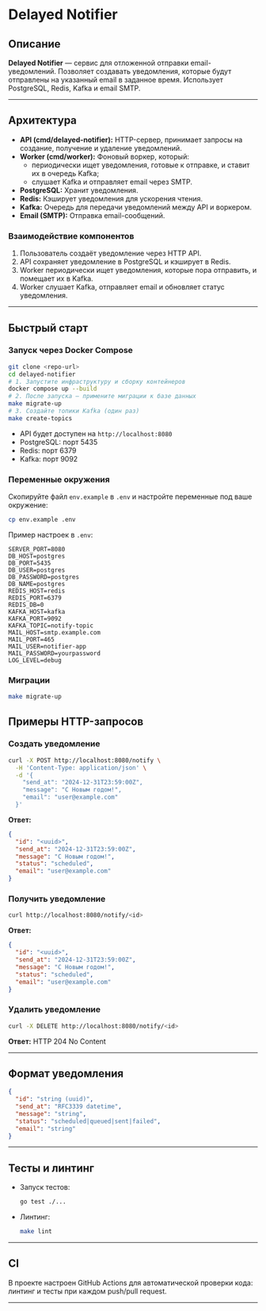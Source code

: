 # Delayed Notifier

## Описание

**Delayed Notifier** — сервис для отложенной отправки email-уведомлений. Позволяет создавать уведомления, которые будут отправлены на указанный email в заданное время. Использует PostgreSQL, Redis, Kafka и email SMTP.

---

## Архитектура

- **API (cmd/delayed-notifier):** HTTP-сервер, принимает запросы на создание, получение и удаление уведомлений.
- **Worker (cmd/worker):** Фоновый воркер, который:
  - периодически ищет уведомления, готовые к отправке, и ставит их в очередь Kafka;
  - слушает Kafka и отправляет email через SMTP.
- **PostgreSQL:** Хранит уведомления.
- **Redis:** Кэширует уведомления для ускорения чтения.
- **Kafka:** Очередь для передачи уведомлений между API и воркером.
- **Email (SMTP):** Отправка email-сообщений.

### Взаимодействие компонентов

1. Пользователь создаёт уведомление через HTTP API.
2. API сохраняет уведомление в PostgreSQL и кэширует в Redis.
3. Worker периодически ищет уведомления, которые пора отправить, и помещает их в Kafka.
4. Worker слушает Kafka, отправляет email и обновляет статус уведомления.

---

## Быстрый старт

### Запуск через Docker Compose

```bash
git clone <repo-url>
cd delayed-notifier
# 1. Запустите инфраструктуру и сборку контейнеров
docker compose up --build
# 2. После запуска — примените миграции к базе данных
make migrate-up
# 3. Создайте топики Kafka (один раз)
make create-topics
```

- API будет доступен на `http://localhost:8080`
- PostgreSQL: порт 5435
- Redis: порт 6379
- Kafka: порт 9092

### Переменные окружения

Скопируйте файл `env.example` в `.env` и настройте переменные под ваше окружение:

```bash
cp env.example .env
```

Пример настроек в `.env`:

```
SERVER_PORT=8080
DB_HOST=postgres
DB_PORT=5435
DB_USER=postgres
DB_PASSWORD=postgres
DB_NAME=postgres
REDIS_HOST=redis
REDIS_PORT=6379
REDIS_DB=0
KAFKA_HOST=kafka
KAFKA_PORT=9092
KAFKA_TOPIC=notify-topic
MAIL_HOST=smtp.example.com
MAIL_PORT=465
MAIL_USER=notifier-app
MAIL_PASSWORD=yourpassword
LOG_LEVEL=debug
```

### Миграции

```bash
make migrate-up
```

## Примеры HTTP-запросов

### Создать уведомление

```bash
curl -X POST http://localhost:8080/notify \
  -H 'Content-Type: application/json' \
  -d '{
    "send_at": "2024-12-31T23:59:00Z",
    "message": "С Новым годом!",
    "email": "user@example.com"
  }'
```
**Ответ:**
```json
{
  "id": "<uuid>",
  "send_at": "2024-12-31T23:59:00Z",
  "message": "С Новым годом!",
  "status": "scheduled",
  "email": "user@example.com"
}
```

### Получить уведомление

```bash
curl http://localhost:8080/notify/<id>
```
**Ответ:**
```json
{
  "id": "<uuid>",
  "send_at": "2024-12-31T23:59:00Z",
  "message": "С Новым годом!",
  "status": "scheduled",
  "email": "user@example.com"
}
```

### Удалить уведомление

```bash
curl -X DELETE http://localhost:8080/notify/<id>
```
**Ответ:** HTTP 204 No Content

---

## Формат уведомления

```json
{
  "id": "string (uuid)",
  "send_at": "RFC3339 datetime",
  "message": "string",
  "status": "scheduled|queued|sent|failed",
  "email": "string"
}
```

---

## Тесты и линтинг

- Запуск тестов:
  ```bash
  go test ./...
  ```
- Линтинг:
  ```bash
  make lint
  ```

---

## CI

В проекте настроен GitHub Actions для автоматической проверки кода: линтинг и тесты при каждом push/pull request.

---
